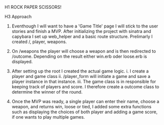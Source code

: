 H1 ROCK PAPER SCISSORS!

H3 Approach

1. Eventhough I will want to have a 'Game Title' page I will stick to the user stories and finish a MVP. After initializing the project with sinatra and capybara I set up web_helper and a basic route structure. Prelimarly I created /, player, weapons. 

2. On /weapons the player will choose a weapon and is then redirected to /outcome. Depending on the result either win.erb oder loose.erb is displayed. 

3. After setting up the root I created the actual game logic.
i. I create a player and game class
ii. /player_form will initiate a game and save a player instance in that instance. 
iii. The game class is in responsible for keeping track of players and score. I therefore create a outcome class to determine the winner of the round.

4. Once the MVP was ready, a single player can enter their name, choose a weapon, and returns win, loose or tied, I added some extra functions such as displaying the choices of both player and adding a game score, if one wants to play multiple games.

